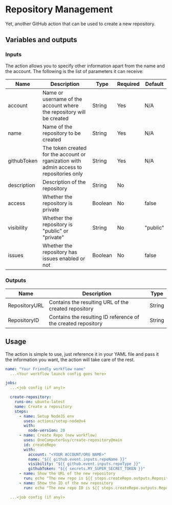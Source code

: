 # Repository Management

Yet, another GitHub action that can be used to create a new repository.

## Variables and outputs

### Inputs

The action allows you to specify other information apart from the name and the account. The following is the list of parameters it can receive:

| Name        | Description                                                                             | Type    | Required | Default  |
| ----------- | --------------------------------------------------------------------------------------- | ------- | -------- | -------- |
| account     | Name or username of the account where the repository will be created                    | String  | Yes      | N/A      |
| name        | Name of the repository to be created                                                    | String  | Yes      | N/A      |
| githubToken | The token created for the account or rganization with admin access to repositories only | String  | Yes      | N/A      |
| description | Description of the repository                                                           | String  | No       | <empty>  |
| access      | Whether the repository is private                                                       | Boolean | No       | false    |
| visibility  | Whether the repository is "public" or "private"                                         | String  | No       | "public" |
| issues      | Whether the repository has issues enabled or not                                        | Boolean | No       | false    |

### Outputs

| Name          | Description                                                   | Type   |
| ------------- | ------------------------------------------------------------- | ------ |
| RepositoryURL | Contains the resulting URL of the created repository          | String |
| RepositoryID  | Contains the resulting ID reference of the created repository | String |

## Usage

The action is simple to use, just reference it in your YAML file and pass it the information you want, the action will take care of the rest.

```yaml
name: "Your Friendly workflow name"
  ...<Your workflow launch config goes here>

jobs:
  ...<job config (if any)>

  create-repository:
    runs-on: ubuntu-latest
    name: Create a repository
    steps:
      - name: Setup NodeJS env
        uses: actions/setup-node@v4
        with:
          node-version: 20
      - name: Create Repo (new workflow)
        uses: OneComputerGuy/create-repository@main
        id: createRepo
        with:
          account: "<YOUR ACCOUNT/ORG NAME>"
          name: "${{ github.event.inputs.repoName }}"
          visibility: "${{ github.event.inputs.repoType }}"
          githubToken: "${{ secrets.MY_SUPER_SECRET_TOKEN }}"
      - name: Show the URL of the new repository
        run: echo "The new repo is ${{ steps.createRepo.outputs.RepositoryURL }}"
      - name: Show the ID of the new repository
        run: echo "The new repo ID is ${{ steps.createRepo.outputs.RepositoryID }}"

  ...<job config (if any)>
```

